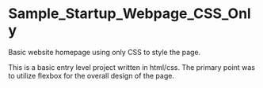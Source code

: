 # Sample_Startup_Webpage_CSS_Only
Basic website homepage using only CSS to style the page. 


This is a basic entry level project written in html/css.
The primary point was to utilize flexbox for the overall design of the page.
